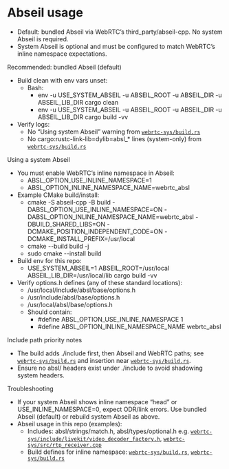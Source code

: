 # Abseil usage

- Default: bundled Abseil via WebRTC’s third_party/abseil-cpp. No system Abseil is required.
- System Abseil is optional and must be configured to match WebRTC’s inline namespace expectations.

Recommended: bundled Abseil (default)
- Build clean with env vars unset:
  - Bash:
    - env -u USE_SYSTEM_ABSEIL -u ABSEIL_ROOT -u ABSEIL_DIR -u ABSEIL_LIB_DIR cargo clean
    - env -u USE_SYSTEM_ABSEIL -u ABSEIL_ROOT -u ABSEIL_DIR -u ABSEIL_LIB_DIR cargo build -vv
- Verify logs:
  - No “Using system Abseil” warning from [`webrtc-sys/build.rs`](webrtc-sys/build.rs:196)
  - No cargo:rustc-link-lib=dylib=absl_* lines (system-only) from [`webrtc-sys/build.rs`](webrtc-sys/build.rs:261)

Using a system Abseil
- You must enable WebRTC’s inline namespace in Abseil:
  - ABSL_OPTION_USE_INLINE_NAMESPACE=1
  - ABSL_OPTION_INLINE_NAMESPACE_NAME=webrtc_absl
- Example CMake build/install:
  - cmake -S abseil-cpp -B build -DABSL_OPTION_USE_INLINE_NAMESPACE=ON -DABSL_OPTION_INLINE_NAMESPACE_NAME=webrtc_absl -DBUILD_SHARED_LIBS=ON -DCMAKE_POSITION_INDEPENDENT_CODE=ON -DCMAKE_INSTALL_PREFIX=/usr/local
  - cmake --build build -j
  - sudo cmake --install build
- Build env for this repo:
  - USE_SYSTEM_ABSEIL=1 ABSEIL_ROOT=/usr/local ABSEIL_LIB_DIR=/usr/local/lib cargo build -vv
- Verify options.h defines (any of these standard locations):
  - /usr/local/include/absl/base/options.h
  - /usr/include/absl/base/options.h
  - /usr/local/absl/base/options.h
  - Should contain:
    - #define ABSL_OPTION_USE_INLINE_NAMESPACE 1
    - #define ABSL_OPTION_INLINE_NAMESPACE_NAME webrtc_absl

Include path priority notes
- The build adds ./include first, then Abseil and WebRTC paths; see [`webrtc-sys/build.rs`](webrtc-sys/build.rs:209) and insertion near [`webrtc-sys/build.rs`](webrtc-sys/build.rs:215).
- Ensure no absl/ headers exist under ./include to avoid shadowing system headers.

Troubleshooting
- If your system Abseil shows inline namespace “head” or USE_INLINE_NAMESPACE=0, expect ODR/link errors. Use bundled Abseil (default) or rebuild system Abseil as above.
- Abseil usage in this repo (examples):
  - Includes: absl/strings/match.h, absl/types/optional.h e.g. [`webrtc-sys/include/livekit/video_decoder_factory.h`](webrtc-sys/include/livekit/video_decoder_factory.h:21), [`webrtc-sys/src/rtp_receiver.cpp`](webrtc-sys/src/rtp_receiver.cpp:22)
  - Build defines for inline namespace: [`webrtc-sys/build.rs`](webrtc-sys/build.rs:248), [`webrtc-sys/build.rs`](webrtc-sys/build.rs:249)